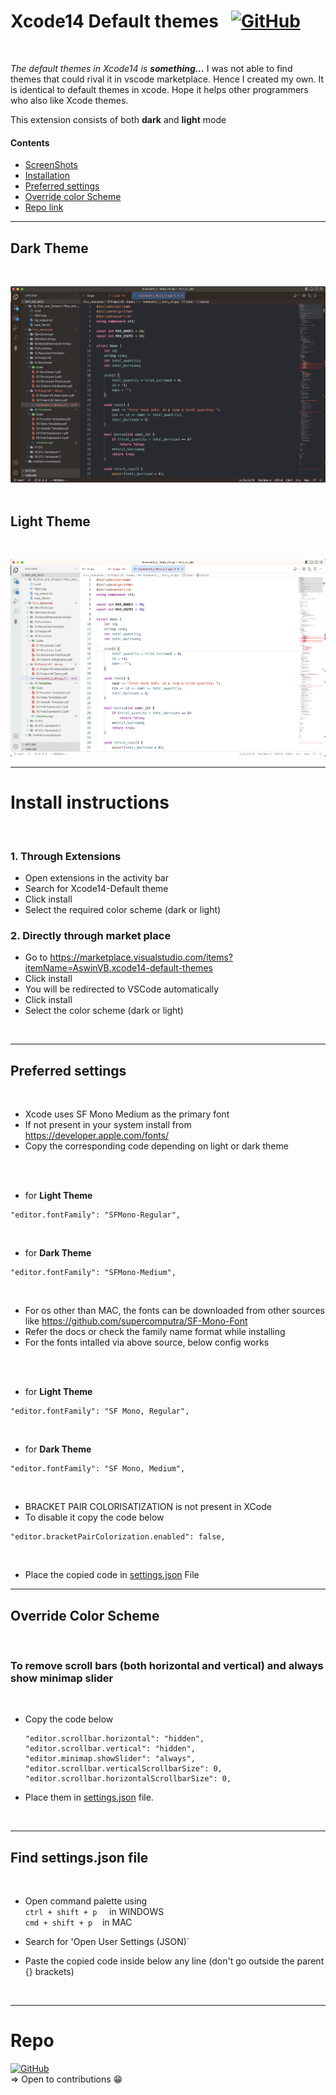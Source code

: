 # **Xcode14 Default themes** &nbsp; [![GitHub](https://img.shields.io/badge/github-%23121011.svg?style=for-the-badge&logo=github&logoColor=white)](https://github.com/vbaswin/Xcode14-VScode-Extension)
<br>

_The default themes in Xcode14 is __something...___
I was not able to find themes that could rival it in vscode marketplace.
Hence I created my own. It is identical to default themes in xcode.
Hope it helps other programmers who also like Xcode themes.

This extension consists of both **dark** and **light** mode

#### **Contents**

- [ScreenShots](#dark-theme)
- [Installation](#install-instructions)
- [Preferred settings](#preferred-settings)
- [Override color Scheme](#override-color-scheme)
- [Repo link](#repo)

<hr>


## **Dark Theme**
<br>

![Dark theme png](/dark.png)<br>
<br>

## **Light Theme**
<br>


![Light theme png](/light.png)


<hr>

# **Install instructions**
<br>

### **1. Through Extensions**

- Open extensions in the activity bar
- Search for Xcode14-Default theme
- Click install
- Select the required color scheme (dark or light)

### **2. Directly through market place**

- Go to https://marketplace.visualstudio.com/items?itemName=AswinVB.xcode14-default-themes
- Click install
- You will be redirected to VSCode automatically
- Click install
- Select the color scheme (dark or light)


<br>
<hr>

## **Preferred settings**
<br>

- Xcode uses SF Mono Medium as the primary font
- If not present in your system install from https://developer.apple.com/fonts/
- Copy the corresponding code depending on light or dark theme
<br>
<br>

- for **Light Theme**


```
"editor.fontFamily": "SFMono-Regular",
```
<br>

- for **Dark Theme**
```
"editor.fontFamily": "SFMono-Medium",
```
<br>

- For os other than MAC, the fonts can be downloaded from other sources like https://github.com/supercomputra/SF-Mono-Font
- Refer the docs or check the family name format while installing
- For the fonts intalled via above source, below config works
<br>
<br>

- for **Light Theme**

```
"editor.fontFamily": "SF Mono, Regular",
```

<br>

- for **Dark Theme**
```
"editor.fontFamily": "SF Mono, Medium",
```

<br>

- BRACKET PAIR COLORISATIZATION is not present in XCode
- To disable it copy the code below

```
"editor.bracketPairColorization.enabled": false,
```
<br>

- Place the copied code in [settings.json](#find-settingsjson-file) File
<hr>


## **Override Color Scheme**
<br>

###  **To remove scroll bars (both horizontal and vertical) and always show minimap slider**
<br>

- Copy the code below

    ```
    "editor.scrollbar.horizontal": "hidden",
    "editor.scrollbar.vertical": "hidden",
    "editor.minimap.showSlider": "always",
    "editor.scrollbar.verticalScrollbarSize": 0,
    "editor.scrollbar.horizontalScrollbarSize": 0,
    ```
- Place them in [settings.json](#find-settingsjson-file) file.

<br>
<hr>

## **Find settings.json file**
<br>

- Open command palette using <br>
    ```ctrl + shift + p``` &nbsp; &nbsp; in WINDOWS<br>
    ```cmd + shift + p```  &nbsp; &nbsp;in MAC
- Search for 'Open User Settings (JSON)`

- Paste the copied code inside below any line (don't go outside the parent {} brackets)

<br>


<hr>

# Repo

[![GitHub](https://img.shields.io/badge/github-%23121011.svg?style=for-the-badge&logo=github&logoColor=white)](https://github.com/vbaswin/Xcode14-VScode-Extension)
<br>
=> Open to contributions 😁
